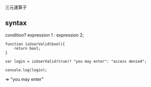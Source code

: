 三元運算子

## syntax

condition? expression 1 : expression 2;

```
function isUserValid(bool){
	return bool;
}

var login = isUserValid(true)? "you may enter": "access denied";

console.log(login);
```
=> "you may enter"
